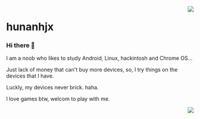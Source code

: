 <img align="right" src="https://github-readme-stats.vercel.app/api?username=hunanhjx&show_icons=true&icon_color=fff&bg_color=30,006ce7,00c5f6&title_color=fff&text_color=fff&custom_title=This is hunanhjx">

# hunanhjx

### Hi there 👋

I am a noob who likes to study Android, Linux, hackintosh and Chrome OS...

Just lack of money that can't buy more devices, so, I try things on the devices that I have.

Luckly, my devices never brick. haha.

I love games btw, welcom to play with me.

[<img align="right" src="https://card.exophase.com/2/0/73664.png?1614266045)">](https://www.exophase.com/user/hunanhjx)
